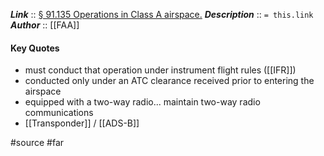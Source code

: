 ***Link***      :: [§ 91.135 Operations in Class A airspace.](https://www.ecfr.gov/current/title-14/section-91.135)
***Description***      :: `= this.link`
***Author*** :: [[FAA]]

#### Key Quotes
* must conduct that operation under instrument flight rules ([[IFR]])
* conducted only under an ATC clearance received prior to entering the airspace
* equipped with a two-way radio... maintain two-way radio communications
* [[Transponder]] / [[ADS-B]]

#source #far